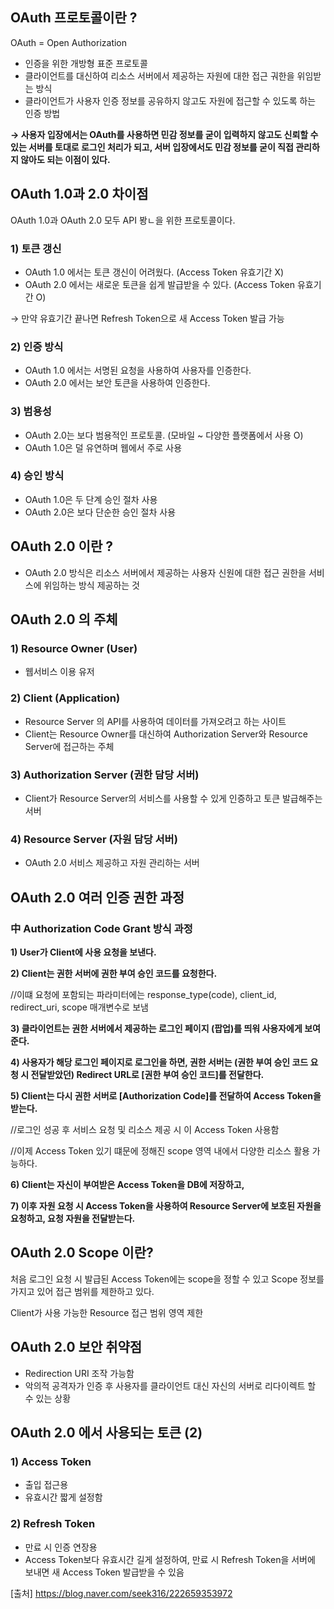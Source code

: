 ## OAuth 프로토콜이란 ?

OAuth = Open Authorization

- 인증을 위한 개방형 표준 프로토콜
- 클라이언트를 대신하여 리소스 서버에서 제공하는 자원에 대한 접근 궈한을 위임받는 방식
- 클라이언트가 사용자 인증 정보를 공유하지 않고도 자원에 접근할 수 있도록 하는 인증 방법

**→ 사용자 입장에서는 OAuth를 사용하면 민감 정보를 굳이 입력하지 않고도 신뢰할 수 있는 서버를 토대로 로그인 처리가 되고, 서버 입장에서도 민감 정보를 굳이 직접 관리하지 않아도 되는 이점이 있다.**

## **OAuth 1.0과 2.0 차이점**

OAuth 1.0과 OAuth 2.0 모두 API 봥ㄴ을 위한 프로토콜이다.


### 1) 토큰 갱신

- OAuth 1.0 에서는 토큰 갱신이 어려웠다. (Access Token 유효기간 X)
- OAuth 2.0 에서는 새로운 토큰을 쉽게 발급받을 수 있다. (Access Token 유효기간 O)

→ 만약 유효기간 끝나면 Refresh Token으로 새 Access Token 발급 가능

### 2) 인증 방식

- OAuth 1.0 에서는 서명된 요청을 사용하여 사용자를 인증한다.
- OAuth 2.0 에서는 보안 토큰을 사용하여 인증한다.

### 3) 범용성

- OAuth 2.0는 보다 범용적인 프로토콜. (모바일 ~ 다양한 플랫폼에서 사용 O)
- OAuth 1.0은 덜 유연하며 웹에서 주로 사용

### 4) 승인 방식

- OAuth 1.0은 두 단계 승인 절차 사용
- OAuth 2.0은 보다 단순한 승인 절차 사용

## OAuth 2.0 이란 ?

- OAuth 2.0 방식은 리소스 서버에서 제공하는 사용자 신원에 대한 접근 권한을 서비스에 위임하는 방식 제공하는 것

## **OAuth 2.0 의 주체**

### **1) Resource Owner  (User)**

- 웹서비스 이용 유저

### **2) Client  (Application)**

- Resource Server 의 API를 사용하여 데이터를 가져오려고 하는 사이트
- Client는 Resource Owner를 대신하여 Authorization Server와 Resource Server에 접근하는 주체

### **3) Authorization Server  (권한 담당 서버)**

- Client가 Resource Server의 서비스를 사용할 수 있게 인증하고 토큰 발급해주는 서버

### **4) Resource Server (자원 담당 서버)**

- OAuth 2.0 서비스 제공하고 자원 관리하는 서버

## **OAuth 2.0 여러 인증 권한 과정**

### **中 Authorization Code Grant 방식 과정**


**1) User가 Client에 사용 요청을 보낸다.**

**2) Client는 권한 서버에 권한 부여 승인 코드를 요청한다.**

//이떄 요청에 포함되는 파라미터에는 response_type(code), client_id, redirect_uri, scope 매개변수로 보냄

**3) 클라이언트는 권한 서버에서 제공하는 로그인 페이지 (팝업)를 띄워 사용자에게 보여준다.**

**4) 사용자가 해당 로그인 페이지로 로그인을 하면, 권한 서버는 (권한 부여 승인 코드 요청 시 전달받았던) Redirect URL로 [권한 부여 승인 코드]를 전달한다.**

**5) Client는 다시 권한 서버로 [Authorization Code]를 전달하여 Access Token을 받는다.**

//로그인 성공 후 서비스 요청 및 리소스 제공 시 이 Access Token 사용함

//이제 Access Token 있기 떄문에 정해진 scope 영역 내에서 다양한 리소스 활용 가능하다.

**6) Client는 자신이 부여받은 Access Token을 DB에 저장하고,** 

**7) 이후 자원 요청 시 Access Token을 사용하여 Resource Server에 보호된 자원을 요청하고, 요청 자원을 전달받는다.**  

## **OAuth 2.0 Scope 이란?**

처음 로그인 요청 시 발급된 Access Token에는 scope을 정할 수 있고 Scope 정보를 가지고 있어 접근 범위를 제한하고 있다.

Client가 사용 가능한 Resource 접근 범위 영역 제한  

## **OAuth 2.0 보안 취약점**

- Redirection URI 조작 가능함
- 악의적 공격자가 인증 후 사용자를 클라이언트 대신 자신의 서버로 리다이렉트 할 수 있는 상황

## **OAuth 2.0 에서 사용되는 토큰 (2)**

### 1) Access Token

- 출입 접근용
- 유효시간 짧게 설정함

### 2) Refresh Token

- 만료 시 인증 연장용
- Access Token보다 유효시간 길게 설정하여, 만료 시 Refresh Token을 서버에 보내면 새 Access Token 발급받을 수 있음

[출처] https://blog.naver.com/seek316/222659353972